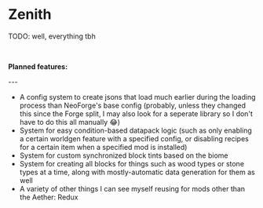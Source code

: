 # Zenith

TODO: well, everything tbh

<br>

**Planned features:**<sub>

</sub>---

- A config system to create jsons that load much earlier during the loading process than NeoForge's base config (probably, unless they changed this since the Forge split, I may also look for a seperate library so I don't have to do this all manually :joy:)
- System for easy condition-based datapack logic (such as only enabling a certain worldgen feature with a specified config, or disabling recipes for a certain item when a specified mod is installed)
- System for custom synchronized block tints based on the biome
- System for creating all blocks for things such as wood types or stone types at a time, along with mostly-automatic data generation for them as well
- A variety of other things I can see myself reusing for mods other than the Aether: Redux
